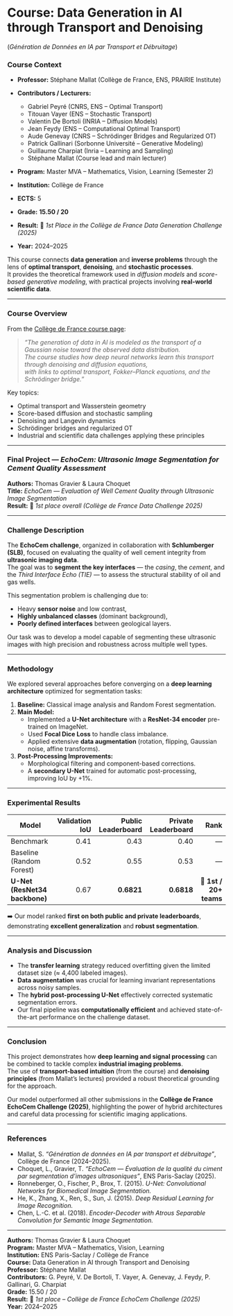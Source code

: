 # Course: Data Generation in AI through Transport and Denoising  
(*Génération de Données en IA par Transport et Débruitage*)  

### Course Context  

- **Professor:** Stéphane Mallat (Collège de France, ENS, PRAIRIE Institute)  
- **Contributors / Lecturers:**  
  - Gabriel Peyré (CNRS, ENS – Optimal Transport)  
  - Titouan Vayer (ENS – Stochastic Transport)  
  - Valentin De Bortoli (INRIA – Diffusion Models)  
  - Jean Feydy (ENS – Computational Optimal Transport)  
  - Aude Genevay (CNRS – Schrödinger Bridges and Regularized OT)  
  - Patrick Gallinari (Sorbonne Université – Generative Modeling)  
  - Guillaume Charpiat (Inria – Learning and Sampling)  
  - Stéphane Mallat (Course lead and main lecturer)  

- **Program:** Master MVA – Mathematics, Vision, Learning (Semester 2)  
- **Institution:** Collège de France  
- **ECTS:** 5  
- **Grade:** **15.50 / 20**  
- **Result:** 🥇 *1st Place in the Collège de France Data Generation Challenge (2025)*  
- **Year:** 2024–2025  

This course connects **data generation** and **inverse problems** through the lens of **optimal transport**, **denoising**, and **stochastic processes**.  
It provides the theoretical framework used in *diffusion models* and *score-based generative modeling*, with practical projects involving **real-world scientific data**.

---

### Course Overview  

From the [Collège de France course page](https://www.college-de-france.fr/fr/agenda/cours/generation-de-donnees-en-ia-par-transport-et-debruitage):  

> *“The generation of data in AI is modeled as the transport of a Gaussian noise toward the observed data distribution.  
> The course studies how deep neural networks learn this transport through denoising and diffusion equations,  
> with links to optimal transport, Fokker–Planck equations, and the Schrödinger bridge.”*  

Key topics:  
- Optimal transport and Wasserstein geometry  
- Score-based diffusion and stochastic sampling  
- Denoising and Langevin dynamics  
- Schrödinger bridges and regularized OT  
- Industrial and scientific data challenges applying these principles  

---

### Final Project — *EchoCem: Ultrasonic Image Segmentation for Cement Quality Assessment*  

**Authors:** Thomas Gravier & Laura Choquet  
**Title:** *EchoCem — Evaluation of Well Cement Quality through Ultrasonic Image Segmentation*  
**Result:** 🥇 *1st place overall (Collège de France Data Challenge 2025)*  

---

### Challenge Description  

The **EchoCem challenge**, organized in collaboration with **Schlumberger (SLB)**, focused on evaluating the quality of well cement integrity from **ultrasonic imaging data**.  
The goal was to **segment the key interfaces** — the *casing*, the *cement*, and the *Third Interface Echo (TIE)* — to assess the structural stability of oil and gas wells.  

This segmentation problem is challenging due to:  
- Heavy **sensor noise** and low contrast,  
- **Highly unbalanced classes** (dominant background),  
- **Poorly defined interfaces** between geological layers.  

Our task was to develop a model capable of segmenting these ultrasonic images with high precision and robustness across multiple well types.

---

### Methodology  

We explored several approaches before converging on a **deep learning architecture** optimized for segmentation tasks:  

1. **Baseline:** Classical image analysis and Random Forest segmentation.  
2. **Main Model:**  
   - Implemented a **U-Net architecture** with a **ResNet-34 encoder** pre-trained on ImageNet.  
   - Used **Focal Dice Loss** to handle class imbalance.  
   - Applied extensive **data augmentation** (rotation, flipping, Gaussian noise, affine transforms).  
3. **Post-Processing Improvements:**  
   - Morphological filtering and component-based corrections.  
   - A **secondary U-Net** trained for automatic post-processing, improving IoU by +1%.  

---

### Experimental Results  

| Model | Validation IoU | Public Leaderboard | Private Leaderboard | Rank |
|--------|----------------:|------------------:|-------------------:|------:|
| Benchmark | 0.41 | 0.43 | 0.40 | — |
| Baseline (Random Forest) | 0.52 | 0.55 | 0.53 | — |
| **U-Net (ResNet34 backbone)** | 0.67 | **0.6821** | **0.6818** | 🥇 **1st / 20+ teams** |

➡️ Our model ranked **first on both public and private leaderboards**, demonstrating **excellent generalization** and **robust segmentation**.  

---

### Analysis and Discussion  

- The **transfer learning** strategy reduced overfitting given the limited dataset size (≈ 4,400 labeled images).  
- **Data augmentation** was crucial for learning invariant representations across noisy samples.  
- The **hybrid post-processing U-Net** effectively corrected systematic segmentation errors.  
- Our final pipeline was **computationally efficient** and achieved state-of-the-art performance on the challenge dataset.  

---

### Conclusion  

This project demonstrates how **deep learning and signal processing** can be combined to tackle complex **industrial imaging problems**.  
The use of **transport-based intuition** (from the course) and **denoising principles** (from Mallat’s lectures) provided a robust theoretical grounding for the approach.  

Our model outperformed all other submissions in the **Collège de France EchoCem Challenge (2025)**, highlighting the power of hybrid architectures and careful data processing for scientific imaging applications.

---

### References  

- Mallat, S. *“Génération de données en IA par transport et débruitage”*, Collège de France (2024–2025).  
- Choquet, L., Gravier, T. *“EchoCem — Évaluation de la qualité du ciment par segmentation d’images ultrasoniques”*, ENS Paris-Saclay (2025).  
- Ronneberger, O., Fischer, P., Brox, T. (2015). *U-Net: Convolutional Networks for Biomedical Image Segmentation.*  
- He, K., Zhang, X., Ren, S., Sun, J. (2015). *Deep Residual Learning for Image Recognition.*  
- Chen, L.-C. et al. (2018). *Encoder-Decoder with Atrous Separable Convolution for Semantic Image Segmentation.*  

---

**Authors:** Thomas Gravier & Laura Choquet  
**Program:** Master MVA – Mathematics, Vision, Learning  
**Institution:** ENS Paris-Saclay / Collège de France  
**Course:** Data Generation in AI through Transport and Denoising  
**Professor:** Stéphane Mallat  
**Contributors:** G. Peyré, V. De Bortoli, T. Vayer, A. Genevay, J. Feydy, P. Gallinari, G. Charpiat  
**Grade:** 15.50 / 20  
**Result:** 🥇 *1st place – Collège de France EchoCem Challenge (2025)*  
**Year:** 2024–2025  
